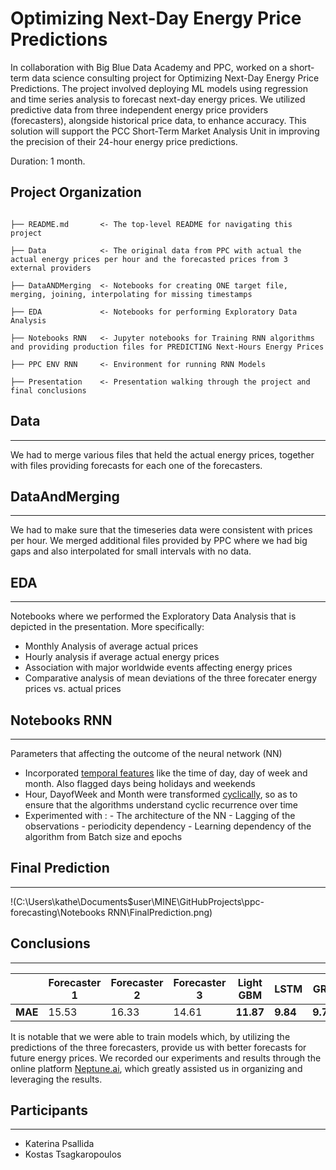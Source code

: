 # Optimizing Next-Day Energy Price Predictions


In collaboration with Big Blue Data Academy and PPC, worked on a short-term data science consulting project for Optimizing Next-Day Energy Price Predictions. The project involved deploying ML models using regression and time series analysis to forecast next-day energy prices. We utilized predictive data from three independent energy price providers  (forecasters), alongside historical price data, to enhance accuracy. This solution will support the PCC Short-Term Market Analysis Unit in improving the precision of their 24-hour energy price predictions.

Duration: 1 month.

## Project Organization
```

├── README.md       <- The top-level README for navigating this project

├── Data            <- The original data from PPC with actual the actual energy prices per hour and the forecasted prices from 3 external providers

├── DataANDMerging  <- Notebooks for creating ONE target file, merging, joining, interpolating for missing timestamps

├── EDA             <- Notebooks for performing Exploratory Data Analysis

├── Notebooks RNN   <- Jupyter notebooks for Training RNN algorithms and providing production files for PREDICTING Next-Hours Energy Prices

├── PPC ENV RNN     <- Environment for running RNN Models

├── Presentation    <- Presentation walking through the project and final conclusions

```

## Data
___

We had to merge various files that held the actual energy prices, together with files providing forecasts for each one of the forecasters.

## DataAndMerging
___

We had to make sure that the timeseries data were consistent with prices per hour. We merged additional files provided by PPC where we had big gaps and also interpolated for small intervals with no data.

## EDA
___

Notebooks where we performed the Exploratory Data Analysis that is depicted in the presentation. More specifically:
-  Monthly Analysis of average actual prices
-  Hourly analysis if average actual energy prices
-  Association with major worldwide events affecting energy prices
-  Comparative analysis of mean deviations of the three forecater energy prices vs. actual prices

## Notebooks RNN
___
Parameters that affecting the outcome of the neural network (NN)
- Incorporated <u>temporal features</u> like the time of day, day of week and month. Also flagged days being holidays and weekends
- Hour, DayofWeek and Month were transformed <u>cyclically</u>, so as to ensure that the algorithms understand cyclic recurrence over time
- Experimented with :
       - The architecture of the NN 
       - Lagging of the observations - periodicity dependency
       - Learning dependency of the algorithm from Batch size and epochs 

## Final Prediction
___
!(C:\Users\kathe\Documents\$user\MINE\GitHubProjects\ppc-forecasting\Notebooks RNN\FinalPrediction.png)

## Conclusions
___
|               | Forecaster 1 | Forecaster 2 | Forecaster 3 | Light GBM  | LSTM   | GRU    |
|---------------|--------------|--------------|--------------|------------|--------|--------|
| **MAE**       | 15.53        | 16.33        | 14.61        | **11.87**  | **9.84** | **9.78** |


It is notable that we were able to train models which, by utilizing the predictions of the three forecasters, provide us with better forecasts for future energy prices. We recorded our experiments and results through the online platform <u> Neptune.ai</u>, which greatly assisted us in organizing and leveraging the results.


## Participants
___

- Katerina Psallida
- Kostas Tsagkaropoulos